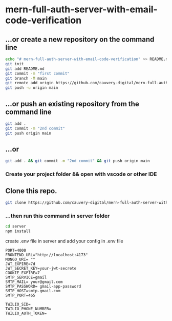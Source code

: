 # mern-full-auth-server-with-email-code-verification

## …or create a new repository on the command line

```bash
echo "# mern-full-auth-server-with-email-code-verification" >> README.md
git init
git add README.md
git commit -m "first commit"
git branch -M main
git remote add origin https://github.com/cauvery-digital/mern-full-auth-server-with-email-code-verification.git
git push -u origin main
```

## …or push an existing repository from the command line

```bash
git add .
git commit -m "2nd commit"
git push origin main
```


## …or

```bash
git add . && git commit -m "2nd commit" && git push origin main
```

### Create your project folder && open with vscode or other IDE

## Clone this repo.

```bash
git clone https://github.com/cauvery-digital/mern-full-auth-server-with-email-code-verification.git
```

### ...then run this command in server folder
```bash
cd server
npm install
```

create .env file in server and add your config in .env file
```
PORT=4000
FRONTEND_URL="http://localhost:4173"
MONGO_URI= ""
JWT_EXPIRE=7d
JWT_SECRET_KEY=your-jwt-secrete
COOKIE_EXPIRE=7
SMTP_SERVICE=gmail
SMTP_MAIL= your@gmail.com
SMTP_PASSWORD= gmail-app-password
SMTP_HOST=smtp.gmail.com
SMTP_PORT=465

TWILIO_SID= 
TWILIO_PHONE_NUMBER= 
TWILIO_AUTH_TOKEN= 
```